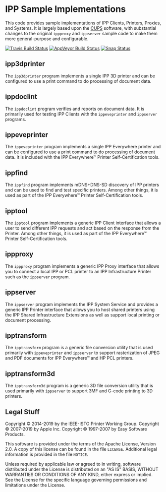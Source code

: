 IPP Sample Implementations
==========================

This code provides sample implementations of IPP Clients, Printers, Proxies, and
Systems.  It is largely based upon the [CUPS](https://www.cups.org/) software,
with substantial changes to the original `ippproxy` and `ippserver` sample code
to make them more general-purpose and configurable.

[![Travis Build Status](https://travis-ci.org/istopwg/ippsample.svg?branch=master)](https://travis-ci.org/istopwg/ippsample)
[![AppVeyor Build Status](https://ci.appveyor.com/api/projects/status/0ofsfvaqk984tew9?svg=true)](https://ci.appveyor.com/project/michaelrsweet/ippsample)
[![Snap Status](https://build.snapcraft.io/badge/istopwg/ippsample.svg)](https://build.snapcraft.io/user/istopwg/ippsample)


ipp3dprinter
-------------

The `ipp3dprinter` program implements a single IPP 3D printer and can be
configured to use a print command to do processing of document data.


ippdoclint
----------

The `ippdoclint` program verifies and reports on document data.  It is primarily
used for testing IPP Clients with the `ippeveprinter` and `ippserver` programs.


ippeveprinter
-------------

The `ippeveprinter` program implements a single IPP Everywhere printer and can
be configured to use a print command to do processing of document data.  It is
included with the IPP Everywhere™ Printer Self-Certification tools.


ippfind
-------

The `ippfind` program implements mDNS+DNS-SD discovery of IPP printers and can
be used to find and test specific printers.  Among other things, it is used as
part of the IPP Everywhere™ Printer Self-Certification tools.


ipptool
-------

The `ipptool` program implements a generic IPP Client interface that allows a
user to send different IPP requests and act based on the response from the
Printer.  Among other things, it is used as part of the IPP Everywhere™ Printer
Self-Certification tools.


ippproxy
--------

The `ippproxy` program implements a generic IPP Proxy interface that allows you
to connect a local IPP or PCL printer to an IPP Infrastructure Printer such as
the `ippserver` program.


ippserver
---------

The `ippserver` program implements the IPP System Service and provides a generic
IPP Printer interface that allows you to host shared printers using the IPP
Shared Infrastructure Extensions as well as support local printing or document
processing.


ipptransform
------------

The `ipptransform` program is a generic file conversion utility that is used
primarily with `ippeveprinter` and `ippserver` to support rasterization of JPEG
and PDF documents for IPP Everywhere™ and HP PCL printers.


ipptransform3d
--------------

The `ipptransform3d` program is a generic 3D file conversion utility that is
used primarily with `ippserver` to support 3MF and G-code printing to 3D
printers.


Legal Stuff
-----------

Copyright © 2014-2019 by the IEEE-ISTO Printer Working Group.
Copyright © 2007-2019 by Apple Inc.
Copyright © 1997-2007 by Easy Software Products.

This software is provided under the terms of the Apache License, Version 2.0.
A copy of this license can be found in the file `LICENSE`.  Additional legal
information is provided in the file `NOTICE`.

Unless required by applicable law or agreed to in writing, software distributed
under the License is distributed on an "AS IS" BASIS, WITHOUT WARRANTIES OR
CONDITIONS OF ANY KIND, either express or implied.  See the License for the
specific language governing permissions and limitations under the License.
